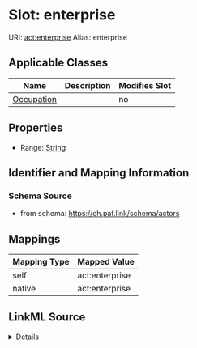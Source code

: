 

# Slot: enterprise 



URI: [act:enterprise](https://ch.paf.link/schema/actors/enterprise)
Alias: enterprise

<!-- no inheritance hierarchy -->





## Applicable Classes

| Name | Description | Modifies Slot |
| --- | --- | --- |
| [Occupation](Occupation.md) |  |  no  |






## Properties

* Range: [String](String.md)




## Identifier and Mapping Information






### Schema Source


* from schema: https://ch.paf.link/schema/actors




## Mappings

| Mapping Type | Mapped Value |
| ---  | ---  |
| self | act:enterprise |
| native | act:enterprise |




## LinkML Source

<details>
```yaml
name: enterprise
from_schema: https://ch.paf.link/schema/actors
rank: 1000
alias: enterprise
owner: Occupation
domain_of:
- Occupation
range: string

```
</details>